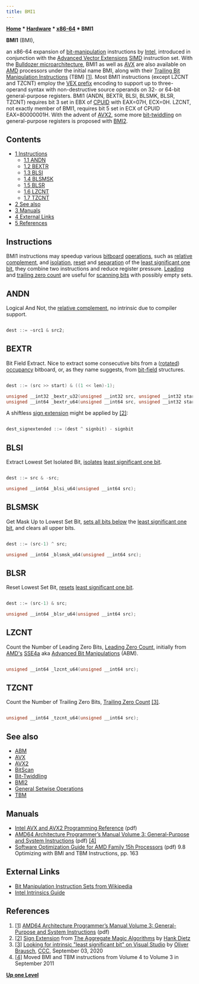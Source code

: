 ```yaml
---
title: BMI1
---
```

**[Home](Home "Home") * [Hardware](Hardware "Hardware") * [x86-64](X86-64 "X86-64") * BMI1**

**BMI1** (BMI),

an x86-64 expansion of [bit-manipulation](Bit-Twiddling#BitManipulation "Bit-Twiddling") instructions by [Intel](Intel "Intel"), introduced in conjunction with the [Advanced Vector Extensions](AVX "AVX") [SIMD](SIMD_and_SWAR_Techniques "SIMD and SWAR Techniques") instruction set. With the [Bulldozer microarchitecture](https://en.wikipedia.org/wiki/Bulldozer_%28microarchitecture%29), BMI1 as well as [AVX](AVX "AVX") are also available on [AMD](AMD "AMD") processors under the initial name BMI, along with their [Trailing Bit Manipulation Instructions](TBM "TBM") (TBM) <a id="cite-note-1" href="#cite-ref-1">[1]</a>. Most BMI1 instructions (except LZCNT and TZCNT) employ the [VEX prefix](https://en.wikipedia.org/wiki/VEX_prefix) encoding to support up to three-operand syntax with non-destructive source operands on 32- or 64-bit general-purpose registers. BMI1 (ANDN, BEXTR, BLSI, BLSMK, BLSR, TZCNT) requires bit 3 set in EBX of [CPUID](https://en.wikipedia.org/wiki/CPUID) with EAX=07H, ECX=0H. LZCNT, not exactly member of BMI1, requires bit 5 set in ECX of CPUID EAX=80000001H. With the advent of [AVX2](AVX2 "AVX2"), some more [bit-twiddling](Bit-Twiddling "Bit-Twiddling") on general-purpose registers is proposed with [BMI2](BMI2 "BMI2").

## Contents

- [1 Instructions](#instructions)
  - [1.1 ANDN](#andn)
  - [1.2 BEXTR](#bextr)
  - [1.3 BLSI](#blsi)
  - [1.4 BLSMSK](#blsmsk)
  - [1.5 BLSR](#blsr)
  - [1.6 LZCNT](#lzcnt)
  - [1.7 TZCNT](#tzcnt)
- [2 See also](#see-also)
- [3 Manuals](#manuals)
- [4 External Links](#external-links)
- [5 References](#references)

## Instructions

BMI1 instructions may speedup various [bitboard](Bitboards "Bitboards") [operations](General_Setwise_Operations "General Setwise Operations"), such as [relative complement](General_Setwise_Operations#RelativeComplement "General Setwise Operations"), and [isolation](General_Setwise_Operations#LS1BIsolation "General Setwise Operations"), [reset](General_Setwise_Operations#LS1BReset "General Setwise Operations") and [separation](General_Setwise_Operations#LS1BSeparation "General Setwise Operations") of the [least significant one bit](General_Setwise_Operations#TheLeastSignificantOneBitLS1B "General Setwise Operations"), they combine two instructions and reduce register pressure. [Leading](BitScan#LeadingZeroCount "BitScan") and [trailing zero count](BitScan#TrailingZeroCount "BitScan") are useful for [scanning bits](BitScan "BitScan") with possibly empty sets.

## ANDN

Logical And Not, the [relative complement](General_Setwise_Operations#RelativeComplement "General Setwise Operations"), no intrinsic due to compiler support.

```C++

dest ::= ~src1 & src2;

```

## BEXTR

Bit Field Extract. Nice to extract some consecutive bits from a ([rotated](Rotated_Bitboards "Rotated Bitboards")) [occupancy](Occupancy "Occupancy") bitboard, or, as they name suggests, from [bit-field](https://en.wikipedia.org/wiki/Bit_field) structures.

```C++

dest ::= (src >> start) & ((1 << len)-1);

unsigned __int32 _bextr_u32(unsigned __int32 src, unsigned __int32 start, unsigned __int32 len);
unsigned __int64 _bextr_u64(unsigned __int64 src, unsigned __int32 start, unsigned __int32 len);

```

A shiftless [sign extension](Score#SignExtension "Score") might be applied by <a id="cite-note-2" href="#cite-ref-2">[2]</a>:

```C++

dest_signextended ::= (dest ^ signbit) - signbit

```

## BLSI

Extract Lowest Set Isolated Bit, [isolates](General_Setwise_Operations#LS1BIsolation "General Setwise Operations") [least significant one bit](General_Setwise_Operations#TheLeastSignificantOneBitLS1B "General Setwise Operations").

```C++

dest ::= src & -src;

unsigned __int64 _blsi_u64(unsigned __int64 src);

```

## BLSMSK

Get Mask Up to Lowest Set Bit, [sets all bits below](General_Setwise_Operations#LS1BSeparation "General Setwise Operations") the [least significant one bit](General_Setwise_Operations#TheLeastSignificantOneBitLS1B "General Setwise Operations"), and clears all upper bits.

```C++

dest ::= (src-1) ^ src;

unsigned __int64 _blsmsk_u64(unsigned __int64 src);

```

## BLSR

Reset Lowest Set Bit, [resets](General_Setwise_Operations#LS1BReset "General Setwise Operations") [least significant one bit](General_Setwise_Operations#TheLeastSignificantOneBitLS1B "General Setwise Operations").

```C++

dest ::= (src-1) & src;

unsigned __int64 _blsr_u64(unsigned __int64 src);

```

## LZCNT

Count the Number of Leading Zero Bits, [Leading Zero Count](BitScan#LeadingZeroCount "BitScan"), initially from [AMD's](AMD "AMD") [SSE4a](SSE4#SSE4a "SSE4") aka [Advanced Bit Manipulations](SSE4#ABM "SSE4") (ABM).

```C++

unsigned __int64 _lzcnt_u64(unsigned __int64 src);

```

## TZCNT

Count the Number of Trailing Zero Bits, [Trailing Zero Count](BitScan#TrailingZeroCount "BitScan") <a id="cite-note-3" href="#cite-ref-3">[3]</a>.

```C++

unsigned __int64 _tzcnt_u64(unsigned __int64 src);

```

## See also

- [ABM](SSE4#ABM "SSE4")
- [AVX](AVX "AVX")
- [AVX2](AVX2 "AVX2")
- [BitScan](BitScan "BitScan")
- [Bit-Twiddling](Bit-Twiddling "Bit-Twiddling")
- [BMI2](BMI2 "BMI2")
- [General Setwise Operations](General_Setwise_Operations "General Setwise Operations")
- [TBM](TBM "TBM")

## Manuals

- [Intel AVX and AVX2 Programming Reference](http://software.intel.com/file/36945) (pdf)
- [AMD64 Architecture Programmer’s Manual Volume 3: General-Purpose and System Instructions](https://www.amd.com/system/files/TechDocs/24594.pdf) (pdf) <a id="cite-note-4" href="#cite-ref-4">[4]</a>
- [Software Optimization Guide for AMD Family 15h Processors](https://www.amd.com/system/files/TechDocs/47414_15h_sw_opt_guide.pdf) (pdf) 9.8 Optimizing with BMI and TBM Instructions, pp. 163

## External Links

- [Bit Manipulation Instruction Sets from Wikipedia](https://en.wikipedia.org/wiki/Bit_Manipulation_Instruction_Sets)
- [Intel Intrinsics Guide](https://software.intel.com/sites/landingpage/IntrinsicsGuide/#)

## References

1. <a id="cite-ref-1" href="#cite-note-1">[1]</a> [AMD64 Architecture Programmer’s Manual Volume 3: General-Purpose and System Instructions](https://www.amd.com/system/files/TechDocs/24594.pdf) (pdf)
1. <a id="cite-ref-2" href="#cite-note-2">[2]</a> [Sign Extension](http://aggregate.org/MAGIC/#Sign%20Extension) from [The Aggregate Magic Algorithms](http://aggregate.org/MAGIC) by [Hank Dietz](Hank_Dietz "Hank Dietz")
1. <a id="cite-ref-3" href="#cite-note-3">[3]</a> [Looking for intrinsic "least significant bit" on Visual Studio](http://www.talkchess.com/forum3/viewtopic.php?f=7&t=74989) by [Oliver Brausch](Oliver_Brausch "Oliver Brausch"), [CCC](CCC "CCC"), September 03, 2020
1. <a id="cite-ref-4" href="#cite-note-4">[4]</a> Moved BMI and TBM instructions from Volume 4 to Volume 3 in September 2011

**[Up one Level](X86-64 "X86-64")**

